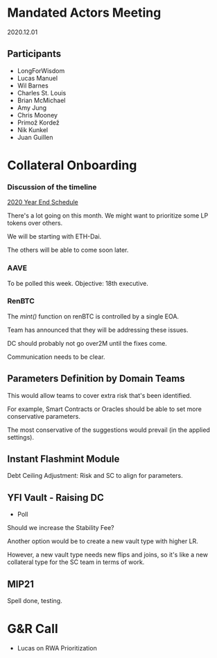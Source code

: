 # Mandated Actors Meeting

2020.12.01

## Participants

- LongForWisdom
- Lucas Manuel
- Wil Barnes
- Charles St. Louis
- Brian McMichael
- Amy Jung
- Chris Mooney
- Primož Kordež
- Nik Kunkel
- Juan Guillen

# Collateral Onboarding

### Discussion of the timeline

[2020 Year End Schedule](https://forum.makerdao.com/t/2020-year-end-schedule/5218/)

There's a lot going on this month. We might want to prioritize some LP tokens over others.

We will be starting with ETH-Dai.

The others will be able to come soon later.

### AAVE

To be polled this week. Objective: 18th executive.

### RenBTC

The _mint()_ function on renBTC is controlled by a single EOA.

Team has announced that they will be addressing these issues.

DC should probably not go over2M until the fixes come.

Communication needs to be clear.

## Parameters Definition by Domain Teams

This would allow teams to cover extra risk that's been identified.

For example, Smart Contracts or Oracles should be able to set more conservative parameters.

The most conservative of the suggestions would prevail (in the applied settings).

## Instant Flashmint Module

Debt Ceiling Adjustment: Risk and SC to align for parameters.

## YFI Vault - Raising DC

- Poll

Should we increase the Stability Fee?

Another option would be to create a new vault type with higher LR.

However, a new vault type needs new flips and joins, so it's like a new collateral type for the SC team in terms of work.

## MIP21

Spell done, testing.

# G&R Call

- Lucas on RWA Prioritization
